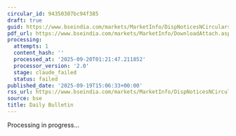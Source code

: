 ```yaml
---
circular_id: 94350307bc94f385
draft: true
guid: https://www.bseindia.com/markets/MarketInfo/DispNoticesNCirculars.aspx?Noticeid={70110180-C298-4452-8356-F55707EBEA75}&noticeno=20250919-44&dt=09/19/2025&icount=44&totcount=44&flag=0
pdf_url: https://www.bseindia.com/markets/MarketInfo/DownloadAttach.aspx?id=20250919-44&attachedId=c123a748-3f8e-42d1-adbf-c95d05b2e62e
processing:
  attempts: 1
  content_hash: ''
  processed_at: '2025-09-20T01:21:47.211852'
  processor_version: '2.0'
  stage: claude_failed
  status: failed
published_date: '2025-09-19T15:06:33+00:00'
rss_url: https://www.bseindia.com/markets/MarketInfo/DispNoticesNCirculars.aspx?Noticeid={70110180-C298-4452-8356-F55707EBEA75}&noticeno=20250919-44&dt=09/19/2025&icount=44&totcount=44&flag=0
source: bse
title: Daily Bulletin
---
```


Processing in progress...
